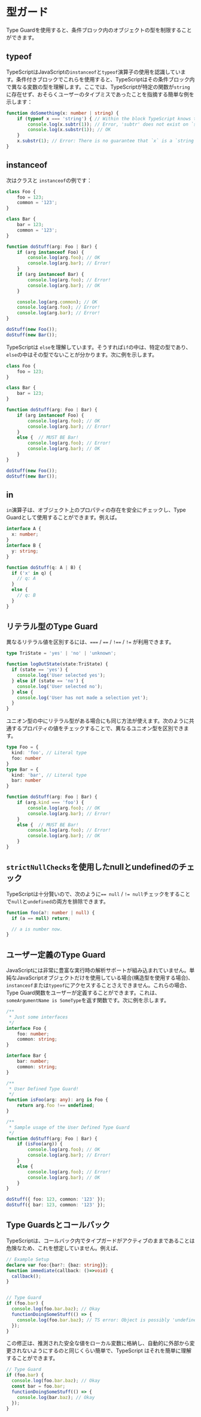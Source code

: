 # 型ガード

Type Guardを使用すると、条件ブロック内のオブジェクトの型を制限することができます。

## typeof

TypeScriptはJavaScriptの`instanceof`と`typeof`演算子の使用を認識しています。条件付きブロックでこれらを使用すると、TypeScriptはその条件ブロック内で異なる変数の型を理解します。ここでは、TypeScriptが特定の関数が`string`に存在せず、おそらくユーザーのタイプミスであったことを指摘する簡単な例を示します：

```typescript
function doSomething(x: number | string) {
    if (typeof x === 'string') { // Within the block TypeScript knows that `x` must be a string
        console.log(x.subtr(1)); // Error, 'subtr' does not exist on `string`
        console.log(x.substr(1)); // OK
    }
    x.substr(1); // Error: There is no guarantee that `x` is a `string`
}
```

## instanceof

次はクラスと `instanceof`の例です：

```typescript
class Foo {
    foo = 123;
    common = '123';
}

class Bar {
    bar = 123;
    common = '123';
}

function doStuff(arg: Foo | Bar) {
    if (arg instanceof Foo) {
        console.log(arg.foo); // OK
        console.log(arg.bar); // Error!
    }
    if (arg instanceof Bar) {
        console.log(arg.foo); // Error!
        console.log(arg.bar); // OK
    }

    console.log(arg.common); // OK
    console.log(arg.foo); // Error!
    console.log(arg.bar); // Error!
}

doStuff(new Foo());
doStuff(new Bar());
```

TypeScriptは `else`を理解しています。そうすれば`if`の中は、特定の型であり、`else`の中はその型でないことが分かります。次に例を示します。

```typescript
class Foo {
    foo = 123;
}

class Bar {
    bar = 123;
}

function doStuff(arg: Foo | Bar) {
    if (arg instanceof Foo) {
        console.log(arg.foo); // OK
        console.log(arg.bar); // Error!
    }
    else {  // MUST BE Bar!
        console.log(arg.foo); // Error!
        console.log(arg.bar); // OK
    }
}

doStuff(new Foo());
doStuff(new Bar());
```

## in

`in`演算子は、オブジェクト上のプロパティの存在を安全にチェックし、Type Guardとして使用することができます。例えば。

```typescript
interface A {
  x: number;
}
interface B {
  y: string;
}

function doStuff(q: A | B) {
  if ('x' in q) {
    // q: A
  }
  else {
    // q: B
  }
}
```

## リテラル型のType Guard

異なるリテラル値を区別するには、`===` / `==` / `!==` / `!=` が利用できます。

```typescript
type TriState = 'yes' | 'no' | 'unknown';

function logOutState(state:TriState) {
  if (state == 'yes') {
    console.log('User selected yes');
  } else if (state == 'no') {
    console.log('User selected no');
  } else {
    console.log('User has not made a selection yet');
  }
}
```

ユニオン型の中にリテラル型がある場合にも同じ方法が使えます。次のように共通するプロパティの値をチェックすることで、異なるユニオン型を区別できます。

```typescript
type Foo = {
  kind: 'foo', // Literal type
  foo: number
}
type Bar = {
  kind: 'bar', // Literal type 
  bar: number
}

function doStuff(arg: Foo | Bar) {
    if (arg.kind === 'foo') {
        console.log(arg.foo); // OK
        console.log(arg.bar); // Error!
    }
    else {  // MUST BE Bar!
        console.log(arg.foo); // Error!
        console.log(arg.bar); // OK
    }
}
```

## `strictNullChecks`を使用したnullとundefinedのチェック

TypeScriptは十分賢いので、次のように`== null` / `!= null`チェックをすることで`null`と`undefined`の両方を排除できます。

```typescript
function foo(a?: number | null) {
  if (a == null) return;

  // a is number now.
}
```

## ユーザー定義のType Guard

JavaScriptには非常に豊富な実行時の解析サポートが組み込まれていません。単純なJavaScriptオブジェクトだけを使用している場合\(構造型を使用する場合\)、 `instanceof`または`typeof`にアクセスすることさえできません。これらの場合、Type Guard関数をユーザーが定義することができます。これは、`someArgumentName is SomeType`を返す関数です。次に例を示します。

```typescript
/**
 * Just some interfaces
 */
interface Foo {
    foo: number;
    common: string;
}

interface Bar {
    bar: number;
    common: string;
}

/**
 * User Defined Type Guard!
 */
function isFoo(arg: any): arg is Foo {
    return arg.foo !== undefined;
}

/**
 * Sample usage of the User Defined Type Guard
 */
function doStuff(arg: Foo | Bar) {
    if (isFoo(arg)) {
        console.log(arg.foo); // OK
        console.log(arg.bar); // Error!
    }
    else {
        console.log(arg.foo); // Error!
        console.log(arg.bar); // OK
    }
}

doStuff({ foo: 123, common: '123' });
doStuff({ bar: 123, common: '123' });
```

## Type Guardsとコールバック

TypeScriptは、コールバック内でタイプガードがアクティブのままであることは危険なため、これを想定していません。例えば、

```typescript
// Example Setup
declare var foo:{bar?: {baz: string}};
function immediate(callback: ()=>void) {
  callback();
}


// Type Guard
if (foo.bar) {
  console.log(foo.bar.baz); // Okay
  functionDoingSomeStuff(() => {
    console.log(foo.bar.baz); // TS error: Object is possibly 'undefined'"
  });
}
```

この修正は、推測された安全な値をローカル変数に格納し、自動的に外部から変更されないようにするのと同じくらい簡単で、TypeScript はそれを簡単に理解することができます。


```javascript
// Type Guard
if (foo.bar) {
  console.log(foo.bar.baz); // Okay
  const bar = foo.bar;
  functionDoingSomeStuff(() => {
    console.log(bar.baz); // Okay
  });
}
```


